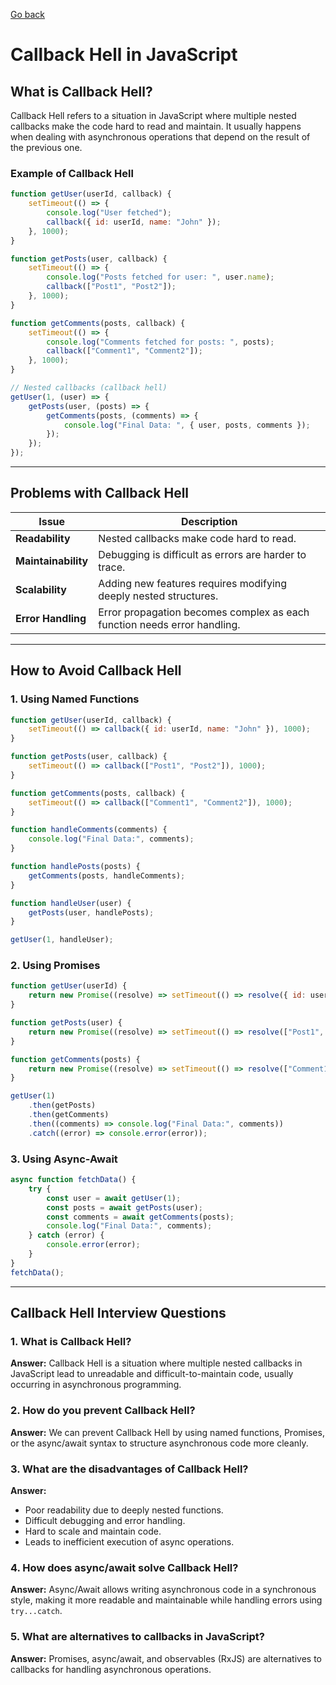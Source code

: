 [Go back](../Index.md)

# Callback Hell in JavaScript

## What is Callback Hell?
Callback Hell refers to a situation in JavaScript where multiple nested callbacks make the code hard to read and maintain. It usually happens when dealing with asynchronous operations that depend on the result of the previous one.

### Example of Callback Hell
```javascript
function getUser(userId, callback) {
    setTimeout(() => {
        console.log("User fetched");
        callback({ id: userId, name: "John" });
    }, 1000);
}

function getPosts(user, callback) {
    setTimeout(() => {
        console.log("Posts fetched for user: ", user.name);
        callback(["Post1", "Post2"]);
    }, 1000);
}

function getComments(posts, callback) {
    setTimeout(() => {
        console.log("Comments fetched for posts: ", posts);
        callback(["Comment1", "Comment2"]);
    }, 1000);
}

// Nested callbacks (callback hell)
getUser(1, (user) => {
    getPosts(user, (posts) => {
        getComments(posts, (comments) => {
            console.log("Final Data: ", { user, posts, comments });
        });
    });
});
```

---

## Problems with Callback Hell
| **Issue**         | **Description** |
|-------------------|----------------|
| **Readability**   | Nested callbacks make code hard to read. |
| **Maintainability** | Debugging is difficult as errors are harder to trace. |
| **Scalability**   | Adding new features requires modifying deeply nested structures. |
| **Error Handling** | Error propagation becomes complex as each function needs error handling. |

---

## How to Avoid Callback Hell
### 1. Using Named Functions
```javascript
function getUser(userId, callback) {
    setTimeout(() => callback({ id: userId, name: "John" }), 1000);
}

function getPosts(user, callback) {
    setTimeout(() => callback(["Post1", "Post2"]), 1000);
}

function getComments(posts, callback) {
    setTimeout(() => callback(["Comment1", "Comment2"]), 1000);
}

function handleComments(comments) {
    console.log("Final Data:", comments);
}

function handlePosts(posts) {
    getComments(posts, handleComments);
}

function handleUser(user) {
    getPosts(user, handlePosts);
}

getUser(1, handleUser);
```

### 2. Using Promises
```javascript
function getUser(userId) {
    return new Promise((resolve) => setTimeout(() => resolve({ id: userId, name: "John" }), 1000));
}

function getPosts(user) {
    return new Promise((resolve) => setTimeout(() => resolve(["Post1", "Post2"]), 1000));
}

function getComments(posts) {
    return new Promise((resolve) => setTimeout(() => resolve(["Comment1", "Comment2"]), 1000));
}

getUser(1)
    .then(getPosts)
    .then(getComments)
    .then((comments) => console.log("Final Data:", comments))
    .catch((error) => console.error(error));
```

### 3. Using Async-Await
```javascript
async function fetchData() {
    try {
        const user = await getUser(1);
        const posts = await getPosts(user);
        const comments = await getComments(posts);
        console.log("Final Data:", comments);
    } catch (error) {
        console.error(error);
    }
}
fetchData();
```

---

## Callback Hell Interview Questions

### **1. What is Callback Hell?**
**Answer:** Callback Hell is a situation where multiple nested callbacks in JavaScript lead to unreadable and difficult-to-maintain code, usually occurring in asynchronous programming.

### **2. How do you prevent Callback Hell?**
**Answer:** We can prevent Callback Hell by using named functions, Promises, or the async/await syntax to structure asynchronous code more cleanly.

### **3. What are the disadvantages of Callback Hell?**
**Answer:**
- Poor readability due to deeply nested functions.
- Difficult debugging and error handling.
- Hard to scale and maintain code.
- Leads to inefficient execution of async operations.

### **4. How does async/await solve Callback Hell?**
**Answer:** Async/Await allows writing asynchronous code in a synchronous style, making it more readable and maintainable while handling errors using `try...catch`.

### **5. What are alternatives to callbacks in JavaScript?**
**Answer:** Promises, async/await, and observables (RxJS) are alternatives to callbacks for handling asynchronous operations.
